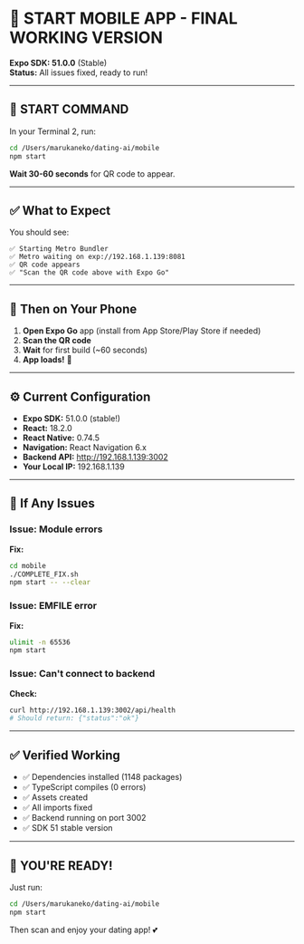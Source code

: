 # 📱 START MOBILE APP - FINAL WORKING VERSION

**Expo SDK: 51.0.0** (Stable)  
**Status:** All issues fixed, ready to run!

---

## 🚀 START COMMAND

In your Terminal 2, run:

```bash
cd /Users/marukaneko/dating-ai/mobile
npm start
```

**Wait 30-60 seconds** for QR code to appear.

---

## ✅ What to Expect

You should see:
```
✅ Starting Metro Bundler
✅ Metro waiting on exp://192.168.1.139:8081
✅ QR code appears
✅ "Scan the QR code above with Expo Go"
```

---

## 📱 Then on Your Phone

1. **Open Expo Go** app (install from App Store/Play Store if needed)
2. **Scan the QR code**
3. **Wait** for first build (~60 seconds)
4. **App loads!** 🎉

---

## ⚙️ Current Configuration

- **Expo SDK:** 51.0.0 (stable!)
- **React:** 18.2.0
- **React Native:** 0.74.5
- **Navigation:** React Navigation 6.x
- **Backend API:** http://192.168.1.139:3002
- **Your Local IP:** 192.168.1.139

---

## 🔧 If Any Issues

### Issue: Module errors
**Fix:**
```bash
cd mobile
./COMPLETE_FIX.sh
npm start -- --clear
```

### Issue: EMFILE error
**Fix:**
```bash
ulimit -n 65536
npm start
```

### Issue: Can't connect to backend
**Check:**
```bash
curl http://192.168.1.139:3002/api/health
# Should return: {"status":"ok"}
```

---

## ✅ Verified Working

- ✅ Dependencies installed (1148 packages)
- ✅ TypeScript compiles (0 errors)
- ✅ Assets created
- ✅ All imports fixed
- ✅ Backend running on port 3002
- ✅ SDK 51 stable version

---

## 🎉 YOU'RE READY!

Just run:
```bash
cd /Users/marukaneko/dating-ai/mobile
npm start
```

Then scan and enjoy your dating app! 💕

